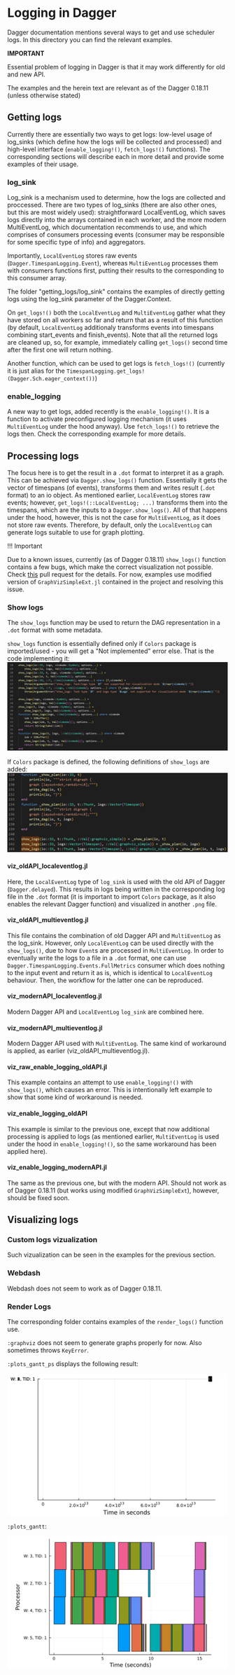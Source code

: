 # Logging in Dagger

Dagger documentation mentions several ways to get and use scheduler logs. In this directory you can find the relevant examples.

**IMPORTANT**

Essential problem of logging in Dagger is that it may work differently for old and new API.

The examples and the herein text are relevant as of the Dagger 0.18.11 (unless otherwise stated)

## Getting logs

Currently there are essentially two ways to get logs: low-level usage of log_sinks (which define how the logs will be collected and processed) and high-level interface (`enable_logging!()`, `fetch_logs!()` functions). The corresponding sections will describe each in more detail and provide some examples of their usage.

### log_sink

Log_sink is a mechanism used to determine, how the logs are collected and proccessed. There are two types of log_sinks (there are also other ones, but this are most widely used): straightforward LocalEventLog, which saves logs directly into the arrays contained in each worker, and the more modern MultiEventLog, which documentation recommends to use, and which comprises of consumers processing events (consumer may be responsible for some specific type of info) and aggregators.

Importantly, `LocalEventLog` stores raw events (`Dagger.TimespanLogging.Event`), whereas `MultiEventLog` processes them with consumers functions first, putting their results to the corresponding to this consumer array.

The folder "getting_logs/log_sink" contains the examples of directly getting logs using the log_sink parameter of the Dagger.Context. 

On `get_logs!()` both the `LocalEventLog` and `MultiEventLog` gather what they have stored on all workers so far and return that as a result of this function (by default, `LocalEventLog` additionaly transforms events into timespans combining start_events and finish_events). Note that all the returned logs are cleaned up, so, for example, immediately calling `get_logs()` second time after the first one will return nothing.

Another function, which can be used to get logs is `fetch_logs!()` (currently it is just alias for the `TimespanLogging.get_logs!(Dagger.Sch.eager_context())`)

### enable_logging

A new way to get logs, added recently is the `enable_logging!()`. It is a function to activate preconfigured logging mechanism (it uses `MultiEventLog` under the hood anyway). Use `fetch_logs!()` to retrieve the logs then. Check the corresponding example for more details.

## Processing logs

The focus here is to get the result in a `.dot` format to interpret it as a graph. This can be achieved via `Dagger.show_logs()` function. Essentially it gets the vector of timespans (of events), transforms them and writes result (`.dot` format) to an io object. As mentioned earlier, `LocalEventLog` stores raw events; however, `get_logs!(::LocalEventLog; ...)` transforms them into the timespans, which are the inputs to a `Dagger.show_logs()`. All of that happens under the hood, however, this is not the case for `MultiEventLog`, as it does not store raw events. Therefore, by default, only the `LocalEventLog` can generate logs suitable to use for graph plotting.

!!! Important 

Due to a known issues, currently (as of Dagger 0.18.11) `show_logs()` function contains a few bugs, which make the correct visualization not possible. Check [this](https://github.com/JuliaParallel/Dagger.jl/pull/531) pull request for the details. For now, examples use modified version of `GraphVizSimpleExt.jl` contained in the project and resolving this issue. 

### Show logs 

The `show_logs` function may be used to return the DAG representation in a `.dot` format with some metadata.

`show_logs` function is essentially defined only if `Colors` package is imported/used - you will get a "Not implemented" error else. That is the code implementing it:
![show_logs implementation](../../docs/show_logs_impl.png)

If `Colors` package is defined, the following definitions of `show_logs` are added:
![additional show logs implementation](../../docs/add_show_logs_impl.png)

#### viz_oldAPI_localeventlog.jl

Here, the `LocalEventLog` type of `log_sink` is used with the old API of Dagger (`Dagger.delayed`). This results in logs being written in the corresponding log file in the `.dot` format (it is important to import `Colors` package, as it also enables the relevant Dagger function) and visualized in another `.png` file.

#### viz_oldAPI_multieventlog.jl

This file contains the combination of old Dagger API and `MultiEventLog` as the log_sink. However, only `LocalEventLog` can be used directly with the `show_logs()`, due to how `Event`s are processed in `MultiEventLog`. In order to eventually write the logs to a file in a `.dot` format, one can use `Dagger.TimespanLogging.Events.FullMetrics` consumer which does nothing to the input event and return it as is, which is identical to `LocalEventLog` behaviour. Then, the workflow for the latter one can be reproduced.

#### viz_modernAPI_localeventlog.jl

Modern Dagger API and `LocalEventLog` `log_sink` are combined here. 

#### viz_modernAPI_multieventlog.jl

Modern Dagger API used with `MultiEventLog`. The same kind of workaround is applied, as earlier (viz_oldAPI_multieventlog.jl).

#### viz_raw_enable_logging_oldAPI.jl

This example contains an attempt to use `enable_logging!()` with `show_logs()`, which causes an error. This is intentionally left example to show that some kind of workaround is needed.

#### viz_enable_logging_oldAPI

This example is similar to the previous one, except that now additional processing is applied to logs (as mentioned earlier, `MultiEventLog` is used under the hood in `enable_logging!()`, so the same workaround has been applied here).

#### viz_enable_logging_modernAPI.jl

The same as the previous one, but with the modern API. Should not work as of Dagger 0.18.11 (but works using modified `GraphVizSimpleExt`), however, should be fixed soon.

## Visualizing logs

### Custom logs vizualization

Such vizualization can be seen in the examples for the previous section.

### Webdash

Webdash does not seem to work as of Dagger 0.18.11.

### Render Logs

The corresponding folder contains examples of the `render_logs()` function use.

`:graphviz` does not seem to generate graphs properly for now. Also sometimes throws `KeyError`.

`:plots_gantt_ps` displays the following result:

![gantt_ps](../../docs/plot_gantt_ps.png)

`:plots_gantt`:

![gantt](../../docs/plot_gantt.png)
